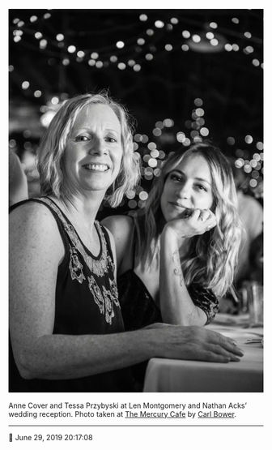 ![Anne Cover and Tessa Przybyski](assets/0e4eba37e35aa6ad34a7a41401e9cf1a.webp)

Anne Cover and Tessa Przybyski at Len Montgomery and Nathan Acks’ wedding reception. Photo taken at [The Mercury Cafe](http://mercurycafe.com/) by [Carl Bower](http://carlbowerphotos.com/).

- - - -

📅 June 29, 2019 20:17:08
